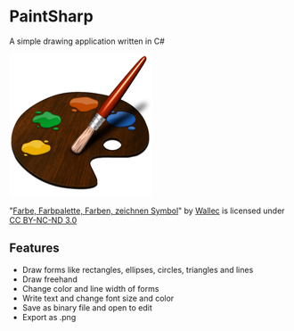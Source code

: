 # PaintSharp
A simple drawing application written in C#

![alt text](https://raw.githubusercontent.com/JulianG97/PaintSharp/master/logo.png)

"[Farbe, Farbpalette, Farben, zeichnen Symbol](http://icon-icons.com/de/symbol/Farbe-Farbpalette-Farben-zeichnen/55521)" by [Wallec](http://wwalczyszyn.deviantart.com) is licensed under [CC BY-NC-ND 3.0](http://creativecommons.org/licenses/by-nc-nd/3.0/)

## Features
* Draw forms like rectangles, ellipses, circles, triangles and lines
* Draw freehand
* Change color and line width of forms
* Write text and change font size and color
* Save as binary file and open to edit
* Export as .png
